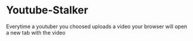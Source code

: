 # Youtube-Stalker
Everytime a youtuber you choosed uploads a video your browser will open a new tab with the video
